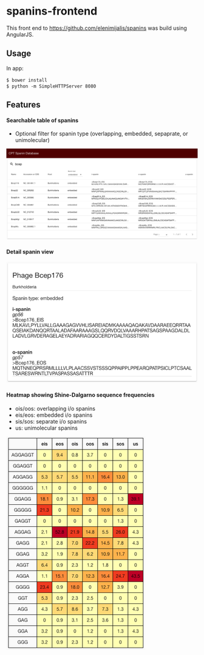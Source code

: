 # spanins-frontend
This front end to https://github.com/elenimijalis/spanins was build using AngularJS.

## Usage
In app:
```console
$ bower install
$ python -m SimpleHTTPServer 8080
```

## Features
#### Searchable table of spanins
* Optional filter for spanin type (overlapping, embedded, sepaprate, or unimolecular)

![](/images/table.png)

#### Detail spanin view
![](/images/detail.png)

#### Heatmap showing Shine-Dalgarno sequence frequencies
  - ois/oos: overlapping i/o spanins
  - eis/eos: embedded i/o spanins
  - sis/sos: separate i/o spanins
  - us:      unimolecular spanins

![](/images/heatmap.png)
